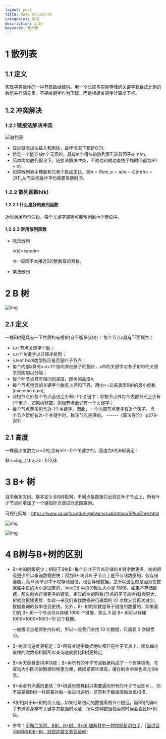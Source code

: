 ```yaml
---
layout: post
title: data structure
categories: 学习
description: note
keywords: 散列表
---
```


<head>
    <script src="https://cdn.mathjax.org/mathjax/latest/MathJax.js?config=TeX-AMS-MML_HTMLorMML" type="text/javascript"></script>
    <script type="text/x-mathjax-config">
        MathJax.Hub.Config({
            tex2jax: {
            skipTags: ['script', 'noscript', 'style', 'textarea', 'pre'],
            inlineMath: [['$','$']]
            }
        });
    </script>
</head>





# 1 散列表

## 1.1 定义

实现字典操作的一种有效数据结构。用一个长度与实际存储的关键字数目成比例的数组来存储元素。不把关键字作为下标，而是根据关键字计算出下标。

## 1.2 冲突解决

### 1.2.1  链接法解决冲突

![散列表](/images/blog/散列表.png)

* 双向链表加快插入和删除，最坏情况下都是O(1);
* 给定一个能存放n个元素的，具有m个槽位的散列表T,装载因子$\alpha$=n/m。
* 简单均匀散列假设下，链接法解决冲突，不成功和成功查找平均时间都为$\theta(1+\alpha)$.
* 如果散列表中槽数和元素个数成正比，则$n=\theta(m)$,$\alpha=n/m=O(m)/m=O(1)$,从而查找操作平均需要常数时间。

### 1.2.2  散列函数h(k)

#### 1.2.2.1 什么是好的散列函数

近似满足均匀假设，每个关键字被等可能散列到m个槽位中。

#### 1.2.2.2 常用散列函数

* 除法散列

  h(k)=k*mod*m

  m一般取不太接近2的整数幂的素数。

* 乘法散列
# 2 B 树

![img](E:\SelfStudy\DamonWang888.github.io\_posts\images\1460000020416594)

## 2.1 定义
一棵B树是具有一下性质的有根树(自平衡多叉树)：
每个节点x具有下面属性：

* x.n 节点关键字个数；
* x.n个关键字以非降序排列；
* x.leaf bool类型指示是否是叶子节点；
* 每个内部x具有x.n+1个指向其他孩子的指针，x中的关键字对各子树中的关键字范围加以分隔；
* 每个叶节点具有相同的深度，即树的高度h;
* 每个节点包含的关键字个数有上界和下界。用t(t>=2)来表示B树的最小度数(minmum num);
* 除根节点外每个节点必须至少有t-1个关键字；除根节点外每个内部节点至少有t个孩子，如果树非空，则根节点至少有一个关键字；
* 每个节点至多包含2t-1个关键字。因此，一个内部节点至多有2t个孩子。当一个节点恰好有2t-个关键字时，称该节点是满的。
											                                                                                                                                                                            ------《算法导论》 p279-280

## 2.1 高度

一棵最小度数为t>=2的,含有n(>=1)个关键字的，高度为h的B树满足：

$h<=log_t \frac{n+1}{2}$

# 3 B+ 树

自平衡多叉树。基本定义与B树相同，不同点是数据只出现在叶子节点上，所有叶子节点间增加了一个链指针方便进行范围查询。

可视化网址：https://www.cs.usfca.edu/~galles/visualization/BPlusTree.html

![img](E:\SelfStudy\DamonWang888.github.io\_posts\images\v2-5f069fd820637db1b877fdd6799a2b67_720w.jpg)

![img](E:\SelfStudy\DamonWang888.github.io\_posts\images\v2-9644d1a1f83d3e45da779f2e63c35d55_720w.jpg)

# 4 B树与B+树的区别
* B+树的层级更少：相较于B树B+每个非叶子节点存储的关键字数更多，树的层级更少所以查询数据更快；因为B+ 树非叶子节点上是不存储数据的，仅存储键值，而 B 树节点中不仅存储键值，也会存储数据。之所以这么做是因为在数据库中页的大小是固定的，InnoDB 中页的默认大小是 16KB。如果不存储数据，那么就会存储更多的键值，相应的树的阶数(节点的子节点树)就会更大，树就会更矮更胖，如此一来我们查找数据进行磁盘的 IO 次数又会再次减少，数据查询的效率也会更快。另外，B+ 树的阶数是等于键值的数量的，如果我们的 B+ 树一个节点可以存储 1000 个键值，那么 3 层 B+ 树可以存储 1000×1000×1000=10 亿个数据。

  一般根节点是常驻内存的，所以一般我们查找 10 亿数据，只需要 2 次磁盘 IO。

* B+树查询速度更稳定：B+所有关键字数据地址都存在叶子节点上，所以每次查找的次数都相同所以查询速度要比B树更稳定;

* B+树天然具备排序功能：B+树所有的叶子节点数据构成了一个有序链表，在查询大小区间的数据时候更方便，数据紧密性很高，缓存的命中率也会比B树高。

* B+树全节点遍历更快：B+树遍历整棵树只需要遍历所有的叶子节点即可，，而不需要像B树一样需要对每一层进行遍历，这有利于数据库做全表扫描。

* B树相对于B+树的优点是，如果经常访问的数据离根节点很近，而B树的非叶子节点本身存有关键字其数据的地址，所以这种数据检索的时候会要比B+树快。

* 参考：[平衡二叉树、B树、B+树、B*树 理解其中一种你就都明白了](https://zhuanlan.zhihu.com/p/27700617)，[[面试官问你B树和B+树，就把这篇文章丢给他]](https://segmentfault.com/a/1190000020416577)

